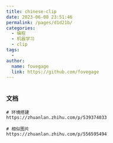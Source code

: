 ```yaml
---
title: chinese-clip
date: 2023-06-08 23:51:46
permalink: /pages/d1d21b/
categories:
  - 编程
  - 机器学习
  - clip
tags:
  - 
author: 
  name: fovegage
  link: https://github.com/fovegage
---
```

```

```

### 文档
```
# 环境搭建
https://zhuanlan.zhihu.com/p/539374033

# 相似图片
https://zhuanlan.zhihu.com/p/556595494
```